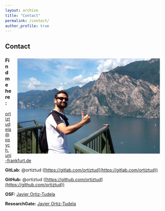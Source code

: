 ```yaml
---
layout: archive
title: "Contact"
permalink: /contact/
author_profile: true
---
```


## Contact

<p style="float: right; margin: 10px 0 10px 20px;">
  <img src="../files/front_page_image.png" alt="Profile Image" />
</p>

### Find me here:

[ortiztudela@psych.uni-frankfurt.de](mailto:ortiztudela@psych.uni-frankfurt.de)

**GitLab:** @ortiztud ([https://gitlab.com/ortiztud](https://gitlab.com/ortiztud))

**GitHub:** @ortiztud ([https://github.com/ortiztud](https://github.com/ortiztud))

**OSF:** [Javier Ortiz-Tudela](http://osf.io/5rpmj)

**ResearchGate:** [Javier Ortiz-Tudela](https://www.researchgate.net/profile/Javier_Ortiz-Tudela)



